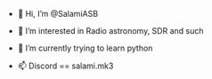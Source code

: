 - 👋 Hi, I’m @SalamiASB
- 👀 I’m interested in Radio astronomy, SDR and such
- 🌱 I’m currently trying to learn python 
  
- 📫 Discord == salami.mk3
<!---
Foxwithasuit/Foxwithasuit is a ✨ special ✨ repository because its `README.md` (this file) appears on your GitHub profile.
You can click the Preview link to take a look at your changes.
--->
